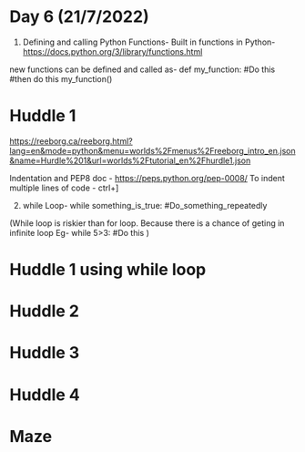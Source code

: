 # Day 6 (21/7/2022)

1. Defining and calling Python Functions-
Built in functions in Python- https://docs.python.org/3/library/functions.html

new functions can be defined and called as-
def my_function:
    #Do this
    #then do this
my_function()

# Huddle 1
https://reeborg.ca/reeborg.html?lang=en&mode=python&menu=worlds%2Fmenus%2Freeborg_intro_en.json&name=Hurdle%201&url=worlds%2Ftutorial_en%2Fhurdle1.json 

Indentation and PEP8 doc - https://peps.python.org/pep-0008/
To indent multiple lines of code - ctrl+]

2. while Loop-
while something_is_true:
    #Do_something_repeatedly

(While loop is riskier than for loop. Because there is a chance of geting in infinite loop
Eg- 
while 5>3:
    #Do this
)

# Huddle 1 using while loop
# Huddle 2
# Huddle 3
# Huddle 4
# Maze